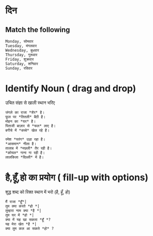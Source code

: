 # दिन 

## Match the following


```
Monday, सोमवार 
Tuesday, मंगलवार 
Wednesday, बुधवार 
Thursday, गुरूवार 
Friday, शुक्रवार 
Saturday, शनिवार 
Sunday, रविवार
```

# Identify Noun ( drag and drop)

उचित संज्ञा से खाली स्थान भरिए 

```
जंगले का राजा *शेर* है। 
फूल पर *तितली* बैठी है। 
मोहन का *घर* है। 
पिताजी बाज़ार से *फल* लाए है। 
बगीचे में *बच्चे* खेल रहे है। 
```

```
रमेश *पतंग* उड़ा रहा है। 
*आसमान* नीला है। 
तालाब में *मछली* तैर रही है। 
*कोयल* गाना गा रही है। 
लालकिला *दिल्ली* में है। 
```

# है,हूँ,हो का प्रयोग ( fill-up with options)

शुद्ध शब्द को रिक्त स्थान में भरो (है, हूँ, हो)

```
मैं राजा *हूँ*|
तुम क्या करते *हो *|
तुम्हारा नाम क्या *है *|
तुम घर में *हो *|
क्या में यह खा सकता *हूँ *?
यह मेरा खेत *है *|
क्या तुम कल आ सकते *हो* ?
```



